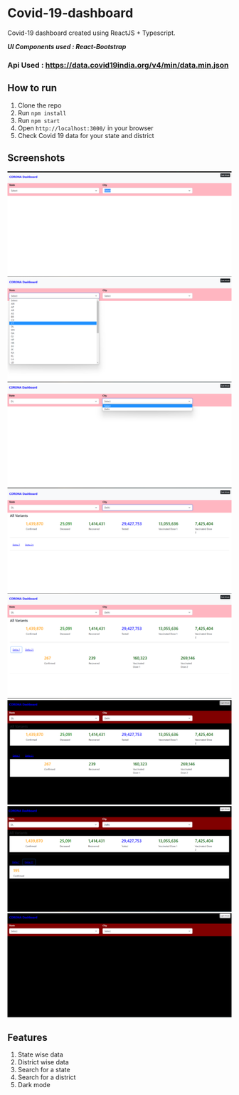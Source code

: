 # Covid-19-dashboard
Covid-19 dashboard created using ReactJS + Typescript.

***UI Components used : React-Bootstrap***

### Api Used : https://data.covid19india.org/v4/min/data.min.json

## How to run
1. Clone the repo
2. Run `npm install`
3. Run `npm start`
4. Open `http://localhost:3000/` in your browser
5. Check Covid 19 data for your state and district

## Screenshots
![screenshot1](doc/Screenshot1.png)
![screenshot2](doc/Screenshot2.png)
![screenshot3](doc/Screenshot3.png)
![screenshot4](doc/Screenshot4.png)
![screenshot5](doc/Screenshot5.png)
![screenshot6](doc/Screenshot6.png)
![screenshot7](doc/Screenshot7.png)
![screenshot8](doc/Screenshot8.png)

## Features
1. State wise data
2. District wise data
3. Search for a state
4. Search for a district
5. Dark mode
